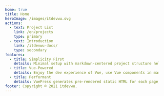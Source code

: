 ```yaml
---
home: true
title: Home
heroImage: /images/itdevwu.svg
actions:
  - text: Project List
    link: /en/projects
    type: primary
  - text: Introduction
    link: /itdevwu-docs/
    type: secondary
features:
  - title: Simplicity First
    details: Minimal setup with markdown-centered project structure helps focusing on writing.
  - title: Vue-Powered
    details: Enjoy the dev experience of Vue, use Vue components in markdown, and develop custom themes with Vue.
  - title: Performant
    details: VuePress generates pre-rendered static HTML for each page, and runs as an SPA once a page is loaded.
footer: Copyright © 2021 itdevwu.
---
```

